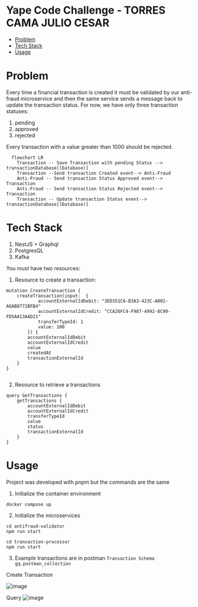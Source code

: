# Yape Code Challenge - TORRES CAMA JULIO CESAR

- [Problem](#problem)
- [Tech Stack](#tech_stack)
- [Usage](#usage)


# Problem

Every time a financial transaction is created it must be validated by our anti-fraud microservice and then the same service sends a message back to update the transaction status.
For now, we have only three transaction statuses:

<ol>
  <li>pending</li>
  <li>approved</li>
  <li>rejected</li>  
</ol>

Every transaction with a value greater than 1000 should be rejected.

```mermaid
  flowchart LR
    Transaction -- Save Transaction with pending Status --> transactionDatabase[(Database)]
    Transaction --Send transaction Created event--> Anti-Fraud
    Anti-Fraud -- Send transaction Status Approved event--> Transaction
    Anti-Fraud -- Send transaction Status Rejected event--> Transaction
    Transaction -- Update transaction Status event--> transactionDatabase[(Database)]
```

# Tech Stack

<ol>
  <li>NestJS + Graphql</li>
  <li>PostgresQL</li>
  <li>Kafka</li>    
</ol>

You must have two resources:

1. Resource to create a transaction:

```gql
mutation CreateTransaction {
    createTransaction(input:  {
            accountExternalIdDebit: "3ED351C6-B3A3-423C-A002-A6AB8772BFB4"
            accountExternalIdCredit: "CCA26FC4-F987-4992-8C90-FD5AA13AAD21"
            transferTypeId: 1
            value: 100
        }) {
        accountExternalIdDebit
        accountExternalIdCredit
        value
        createdAt
        transactionExternalId
    }
}


```

2. Resource to retrieve a transactions
```gql
query GetTransactions {
    getTransactions {
        accountExternalIdDebit
        accountExternalIdCredit
        transferTypeId
        value
        status
        transactionExternalId
    }
}

```

# Usage

Project was developed with pnpm but the commands are the same

1. Initialize the container environment

```
docker compose up
```

2. Initialize the microservices

```
cd antifraud-validator
npm run start
```

```
cd transaction-processor
npm run start
```

3. Example transactions are in postman `Transaction Schema gq.postman_collection`

Create Transaction

![image](https://github.com/sdykae/app-nodejs-codechallenge/assets/50224521/549b48c4-73e6-417f-903e-226032660ef9)


Query
![image](https://github.com/sdykae/app-nodejs-codechallenge/assets/50224521/66126dd2-c307-41d6-9415-dab4a36da94f)
